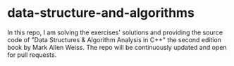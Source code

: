 # data-structure-and-algorithms
In this repo, I am solving the exercises' solutions and providing the source code of "Data Structures &amp; Algorithm Analysis in C++" the second edition book by Mark Allen Weiss. The repo will be continuously updated and open for pull requests.
